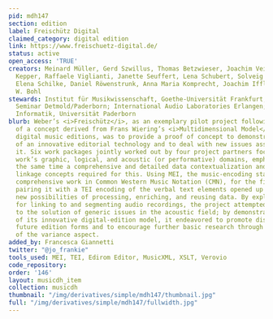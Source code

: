 ```yaml
---
pid: mdh147
section: edition
label: Freischütz Digital
claimed_category: digital edition
link: https://www.freischuetz-digital.de/
status: active
open_access: 'TRUE'
creators: Meinard Müller, Gerd Szwillus, Thomas Betzwieser, Joachim Veit, Johannes
  Kepper, Raffaele Viglianti, Janette Seuffert, Lena Schubert, Solveig Schreiter,
  Elena Schilke, Daniel Röwenstrunk, Anna Maria Komprecht, Joachim Iffland, Benjamin
  W. Bohl
stewards: Institut für Musikwissenschaft, Goethe-Universität Frankfurt; Musikwissenschaftliches
  Seminar Detmold/Paderborn; International Audio Laboratories Erlangen; Institut für
  Informatik, Universität Paderborn
blurb: Weber’s <i>Freischütz</i>, as an exemplary pilot project following the draft
  of a concept derived from Frans Wiering’s <i>Multidimensional Model</i> of authentically
  digital music editions, was to provide a proof of concept to demonstrate the potential
  of an innovative editorial technology and to deal with new issues associated with
  it. Six work packages jointly worked out by four project partners focused on the
  work’s graphic, logical, and acoustic (or performative) domains, emphasizing at
  the same time a comprehensive and detailed data contextualization and the formalized
  linkage concepts required for this. Using MEI, the music-encoding standard for a
  comprehensive work in Common Western Music Notation (CMN), for the first time and
  pairing it with a TEI encoding of the verbal text elements opened up completely
  new possibilities of processing, enriching, and reusing data. By exploring the opportunities
  for linking to and segmenting audio recordings, the project attempted to contribute
  to the solution of generic issues in the acoustic field; by demonstrating the potential
  of its innovative digital-edition model, it endeavored to promote discussion of
  future edition forms and to encourage further basic research through exemplary investigations
  of the variance aspect.
added_by: Francesca Giannetti
twitter: "@jo_frankie"
tools_used: MEI, TEI, Edirom Editor, MusicXML, XSLT, Verovio
code_repository:
order: '146'
layout: musicdh_item
collection: musicdh
thumbnail: "/img/derivatives/simple/mdh147/thumbnail.jpg"
full: "/img/derivatives/simple/mdh147/fullwidth.jpg"
---
```

